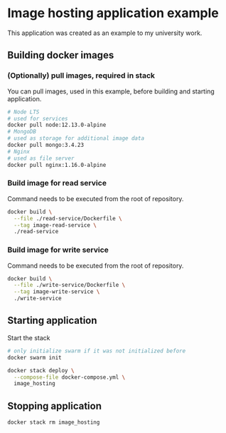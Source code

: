 # Image hosting application example
This application was created as an example to my university work.

## Building docker images

### (Optionally) pull images, required in stack

You can pull images, used in this example, before building and starting application.

```bash
# Node LTS
# used for services
docker pull node:12.13.0-alpine
# MongoDB
# used as storage for additional image data
docker pull mongo:3.4.23
# Nginx
# used as file server
docker pull nginx:1.16.0-alpine
```

### Build image for read service

Command needs to be executed from the root of repository.

```bash
docker build \
  --file ./read-service/Dockerfile \
  --tag image-read-service \
  ./read-service
```

### Build image for write service

Command needs to be executed from the root of repository.

```bash
docker build \
  --file ./write-service/Dockerfile \
  --tag image-write-service \
  ./write-service
```

## Starting application

Start the stack

```bash
# only initialize swarm if it was not initialized before
docker swarm init

docker stack deploy \
  --compose-file docker-compose.yml \
  image_hosting
```

## Stopping application

```bash
docker stack rm image_hosting
```
